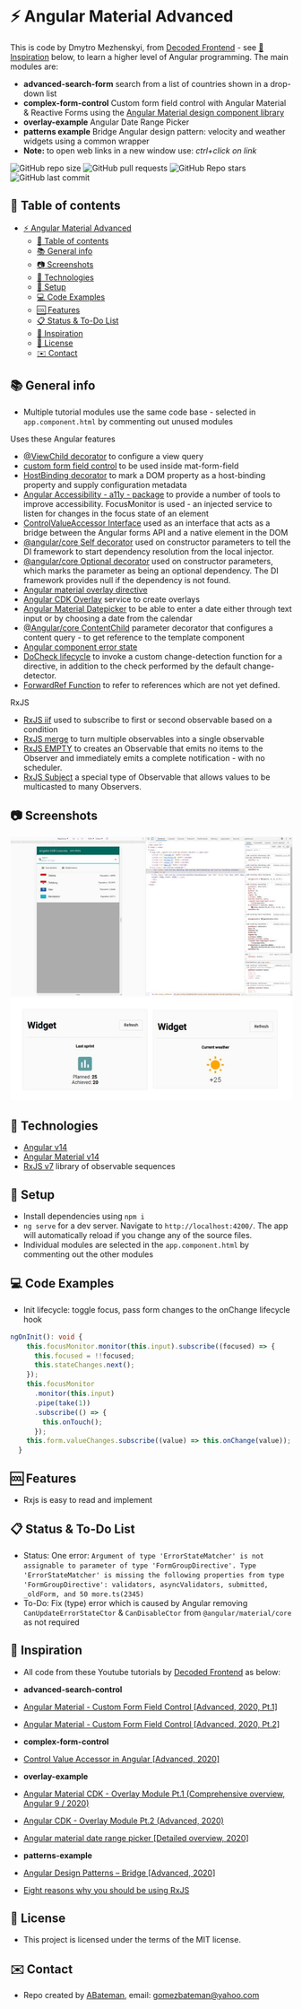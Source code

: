 # :zap: Angular Material Advanced

This is code by Dmytro Mezhenskyi, from [Decoded Frontend](https://www.youtube.com/c/DecodedFrontend/videos) - see [:clap: Inspiration](#clap-inspiration) below, to learn a higher level of Angular programming. The main modules are:

* **advanced-search-form** search from a list of countries shown in a drop-down list
* **complex-form-control** Custom form field control with Angular Material & Reactive Forms using the [Angular Material design component library](https://material.angular.io/)
* **overlay-example** Angular Date Range Picker
* **patterns example** Bridge Angular design pattern: velocity and weather widgets using a common wrapper
* **Note:** to open web links in a new window use: _ctrl+click on link_

![GitHub repo size](https://img.shields.io/github/repo-size/AndrewJBateman/angular-material-advanced?style=plastic)
![GitHub pull requests](https://img.shields.io/github/issues-pr/AndrewJBateman/angular-material-advanced?style=plastic)
![GitHub Repo stars](https://img.shields.io/github/stars/AndrewJBateman/angular-material-advanced?style=plastic)
![GitHub last commit](https://img.shields.io/github/last-commit/AndrewJBateman/angular-material-advanced?style=plastic)

## :page_facing_up: Table of contents

* [:zap: Angular Material Advanced](#zap-angular-material-advanced)
  * [:page_facing_up: Table of contents](#page_facing_up-table-of-contents)
  * [:books: General info](#books-general-info)
  * [:camera: Screenshots](#camera-screenshots)
  * [:signal_strength: Technologies](#signal_strength-technologies)
  * [:floppy_disk: Setup](#floppy_disk-setup)
  * [:computer: Code Examples](#computer-code-examples)
  * [:cool: Features](#cool-features)
  * [:clipboard: Status & To-Do List](#clipboard-status--to-do-list)
  * [:clap: Inspiration](#clap-inspiration)
  * [:file_folder: License](#file_folder-license)
  * [:envelope: Contact](#envelope-contact)

## :books: General info

* Multiple tutorial modules use the same code base - selected in `app.component.html` by commenting out unused modules

Uses these Angular features

* [@ViewChild decorator](https://angular.io/api/core/ViewChild) to configure a view query
* [custom form field control](https://material.angular.io/guide/creating-a-custom-form-field-control) to be used inside mat-form-field
* [HostBinding decorator](https://angular.io/api/core/HostBinding) to mark a DOM property as a host-binding property and supply configuration metadata
* [Angular Accessibility - a11y - package](https://material.angular.io/cdk/a11y/overview) to provide a number of tools to improve accessibility. FocusMonitor is used - an injected service to listen for changes in the focus state of an element
* [ControlValueAccessor Interface](https://angular.io/api/forms/ControlValueAccessor) used as an interface that acts as a bridge between the Angular forms API and a native element in the DOM
* [@angular/core Self decorator](https://angular.io/api/core/Self) used on constructor parameters to tell the DI framework to start dependency resolution from the local injector.
* [@angular/core Optional decorator](https://angular.io/api/core/Optional) used on constructor parameters, which marks the parameter as being an optional dependency. The DI framework provides null if the dependency is not found.
* [Angular material overlay directive](https://github.com/angular/components/blob/master/src/cdk/overlay/overlay-directives.ts)
* [Angular CDK Overlay](https://material.angular.io/cdk/overlay/api) service to create overlays
* [Angular Material Datepicker](https://material.angular.io/components/datepicker/overview) to be able to enter a date either through text input or by choosing a date from the calendar
* [@Angular/core ContentChild](https://angular.io/api/core/ContentChild) parameter decorator that configures a content query - to get reference to the template component
* [Angular component error state](https://github.com/angular/components/blob/master/src/material/core/common-behaviors/error-state.ts)
* [DoCheck lifecycle](https://angular.io/api/core/DoCheck) to invoke a custom change-detection function for a directive, in addition to the check performed by the default change-detector.
* [ForwardRef Function](https://angular.io/api/core/forwardRef) to refer to references which are not yet defined.

RxJS

* [RxJS iif](https://www.learnrxjs.io/learn-rxjs/operators/conditional/iif) used to subscribe to first or second observable based on a condition
* [RxJS merge](https://www.learnrxjs.io/learn-rxjs/operators/combination/merge) to turn multiple observables into a single observable
* [RxJS EMPTY](https://rxjs-dev.firebaseapp.com/api/index/function/empty) to creates an Observable that emits no items to the Observer and immediately emits a complete notification - with no scheduler.
* [RxJS Subject](https://rxjs-dev.firebaseapp.com/guide/subject) a special type of Observable that allows values to be multicasted to many Observers.

## :camera: Screenshots

![Example screenshot](./img/dropdown.jpg)
![Example screenshot](./img/widgets.jpg)

## :signal_strength: Technologies

* [Angular v14](https://angular.io/)
* [Angular Material v14](https://material.angular.io/)
* [RxJS v7](https://rxjs-dev.firebaseapp.com/guide/overview) library of observable sequences

## :floppy_disk: Setup

* Install dependencies using `npm i`
* `ng serve` for a dev server. Navigate to `http://localhost:4200/`. The app will automatically reload if you change any of the source files.
* Individual modules are selected in the `app.component.html` by commenting out the other modules

## :computer: Code Examples

* Init lifecycle: toggle focus, pass form changes to the onChange lifecycle hook

```typescript
ngOnInit(): void {
    this.focusMonitor.monitor(this.input).subscribe((focused) => {
      this.focused = !!focused;
      this.stateChanges.next();
    });
    this.focusMonitor
      .monitor(this.input)
      .pipe(take(1))
      .subscribe(() => {
        this.onTouch();
      });
    this.form.valueChanges.subscribe((value) => this.onChange(value));
  }
```

## :cool: Features

* Rxjs is easy to read and implement

## :clipboard: Status & To-Do List

* Status: One error: `Argument of type 'ErrorStateMatcher' is not assignable to parameter of type 'FormGroupDirective'. Type 'ErrorStateMatcher' is missing the following properties from type 'FormGroupDirective': validators, asyncValidators, submitted, _oldForm, and 50 more.ts(2345)`
* To-Do: Fix (type) error which is caused by Angular removing `CanUpdateErrorStateCtor` & `CanDisableCtor` from `@angular/material/core` as not required

## :clap: Inspiration

* All code from these Youtube tutorials by [Decoded Frontend](https://www.youtube.com/channel/UCSj1Igu3ejxqcQISNEmx8VQ) as below:

* **advanced-search-control**
* [Angular Material - Custom Form Field Control [Advanced, 2020, Pt.1]](https://www.youtube.com/watch?v=8ThVof0Rz64)
* [Angular Material - Custom Form Field Control [Advanced, 2020, Pt.2]](https://www.youtube.com/watch?v=AZsw2nRxkBk&t=8s)

* **complex-form-control**
* [Control Value Accessor in Angular [Advanced, 2020]](https://www.youtube.com/watch?v=OrmIfW8Ak3w)

* **overlay-example**
* [Angular Material CDK - Overlay Module Pt.1 (Comprehensive overview, Angular 9 / 2020)](https://www.youtube.com/watch?v=Dkh0zpsc0Zw)
* [Angular CDK - Overlay Module Pt.2 (Advanced, 2020)](https://www.youtube.com/watch?v=2pS9bYtsBRo)
* [Angular material date range picker [Detailed overview, 2020]](https://www.youtube.com/watch?v=F5bwreD6N9g)

* **patterns-example**
* [Angular Design Patterns – Bridge [Advanced, 2020]](https://www.youtube.com/watch?v=2rQOu9TmuxE)

* [Eight reasons why you should be using RxJS](https://blog.mimacom.com/eight-reasons-why-you-should-be-using-rxjs/)

## :file_folder: License

* This project is licensed under the terms of the MIT license.

## :envelope: Contact

* Repo created by [ABateman](https://github.com/AndrewJBateman), email: gomezbateman@yahoo.com

